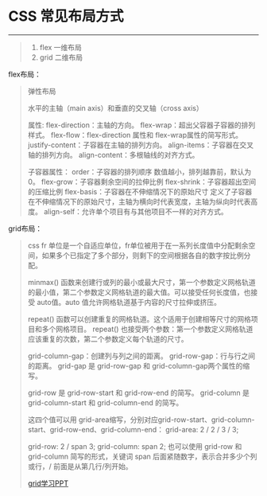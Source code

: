 # CSS 常见布局方式

------

>  1. flex   一维布局
>  2. grid   二维布局



flex布局：

>弹性布局
>
>水平的主轴（main axis）和垂直的交叉轴（cross axis）
>
>属性:
>flex-direction：主轴的方向。
> flex-wrap：超出父容器子容器的排列样式。
> flex-flow：flex-direction 属性和 flex-wrap属性的简写形式。
> justify-content：子容器在主轴的排列方向。
> align-items：子容器在交叉轴的排列方向。
> align-content：多根轴线的对齐方式。
>
> 子容器属性：
> order：子容器的排列顺序    数值越小，排列越靠前，默认为 0。
> flex-grow：子容器剩余空间的拉伸比例
> flex-shrink：子容器超出空间的压缩比例
> flex-basis：子容器在不伸缩情况下的原始尺寸   定义了子容器在不伸缩情况下的原始尺寸，主轴为横向时代表宽度，主轴为纵向时代表高度。
> align-self：允许单个项目有与其他项目不一样的对齐方式。



grid布局：

> css fr
> 单位是一个自适应单位，fr单位被用于在一系列长度值中分配剩余空间，如果多个已指定了多个部分，则剩下的空间根据各自的数字按比例分配。
>
> minmax()
> 函数来创建行或列的最小或最大尺寸，第一个参数定义网格轨道的最小值，第二个参数定义网格轨道的最大值。可以接受任何长度值，也接受 auto值。auto 值允许网格轨道基于内容的尺寸拉伸或挤压。
>
> repeat()
> 函数可以创建重复的网格轨道。这个适用于创建相等尺寸的网格项目和多个网格项目。 repeat()
> 也接受两个参数：第一个参数定义网格轨道应该重复的次数，第二个参数定义每个轨道的尺寸。
>
> grid-column-gap：创建列与列之间的距离。
> grid-row-gap：行与行之间的距离。
> grid-gap 是 grid-row-gap 和 grid-column-gap两个属性的缩写。
>
> grid-row 是 grid-row-start 和 grid-row-end 的简写。
> grid-column 是grid-column-start 和 grid-column-end 的简写。
>
> 这四个值可以用
> grid-area缩写，分别对应grid-row-start、grid-column-start、grid-row-end、grid-column-end：
> grid-area: 2 / 2 / 3 / 3;
>
> grid-row: 2 / span 3;  grid-column: span 2; 也可以使用 grid-row 和
> grid-column 简写的形式，关键词 span 后面紧随数字，表示合并多少个列或行，/ 前面是从第几行/列开始。
>
>[grid学习PPT](https://ppt.baomitu.com/d/653323dc)